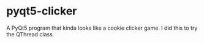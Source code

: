 # pyqt5-clicker
A PyQt5 program that kinda looks like a cookie clicker game. I did this to try the QThread class.
